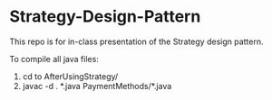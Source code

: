 # Strategy-Design-Pattern
This repo is for in-class presentation of the Strategy design pattern.

To compile all java files:
1. cd to AfterUsingStrategy/
2. javac -d . \*.java PaymentMethods/\*.java
